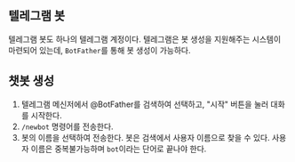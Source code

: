 ## 텔레그램 봇

텔레그램 봇도 하나의 텔레그램 계정이다. 텔레그램은 봇 생성을 지원해주는 시스템이 마련되어 있는데, `BotFather`를 통해 봇 생성이 가능하다.



## 챗봇 생성

1. 텔레그램 메신저에서 @BotFather를 검색하여 선택하고, "시작" 버튼을 눌러 대화를 시작한다.
2. `/newbot` 명령어를 전송한다.
3. 봇의 이름을 선택하여 전송한다. 봇은 검색에서 사용자 이름으로 찾을 수 있다. 사용자 이름은 중복불가능하며 `bot`이라는 단어로 끝나야 한다.


